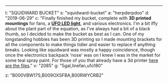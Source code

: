 ---
t: "SQUIDWARD BUCKET"
s: "squidward-bucket"
a: "herpderpdoo"
d: "2019-06-29"
c: "Finally finished my bucket, complete with <strong>3D printed mountings</strong> for fans, a <strong><a href='http://amzn.to/2ncfxRD'>UFO LED light</a></strong>, and various electronics. I'm a bit iffy about the plant part of the equation, as I've always had a bit of a black thumb, so I decided to make the bucket as best as I can. One of my longstanding hobbies has been 3D printing so I made mounting brackets for all the components to make things tidier and easier to replace if anything breaks. Looking like squidward was mostly a happy coincidence, though once the electronics backpack 'nose' was on I knew I was in the market for some teal spray paint. For those of you that already have a 3d printer <a href='https://drive.google.com/file/d/0BwpdvOL8qw2GclcxcUs3LUZ1NE0/view'>here are the files</a>."
v: "2085"
g: "5gal,linefan,ufo180"

z: "B000VBW17S,B009OXSFBA,B00RWYCRB2"
